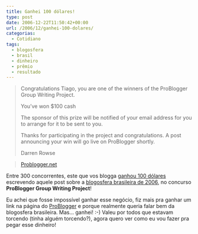 ```yaml
---
title: Ganhei 100 dólares!
type: post
date: 2006-12-22T11:50:42+00:00
url: /2006/12/ganhei-100-dolares/
categorias:
  - Cotidiano
tags:
  - blogosfera
  - brasil
  - dinheiro
  - prêmio
  - resultado
---
```


> Congratulations Tiago, you are one of the winners of the ProBlogger Group Writing Project.
>
> You’ve won \$100 cash
>
> The sponsor of this prize will be notified of your email address for you to arrange for it to be sent to you.
>
> Thanks for participating in the project and congratulations. A post announcing your win will go live on ProBlogger shortly.
>
> Darren Rowse

> [Problogger.net][1]

Entre 300 concorrentes, este que vos blogga [ganhou 100 dólares][2] escrevendo aquele post sobre a [blogosfera brasileira de 2006][3], no concurso **ProBlogger Group Writing Project**!

Eu achei que fosse impossível ganhar esse negócio, fiz mais pra ganhar um link na página do [ProBlogger][4] e porque realmente queria falar bem da blogosfera brasileira. Mas… ganhei! :-) Valeu por todos que estavam torcendo (tinha alguém torcendo?), agora quero ver como eu vou fazer pra pegar esse dinheiro!

[1]: http://problogger.net/
[2]: http://www.problogger.net/archives/2006/12/22/group-writing-project-winners-2/
[3]: /2006/12/a-blogosfera-brasileira-de-2006/
[4]: http://www.problogger.net
